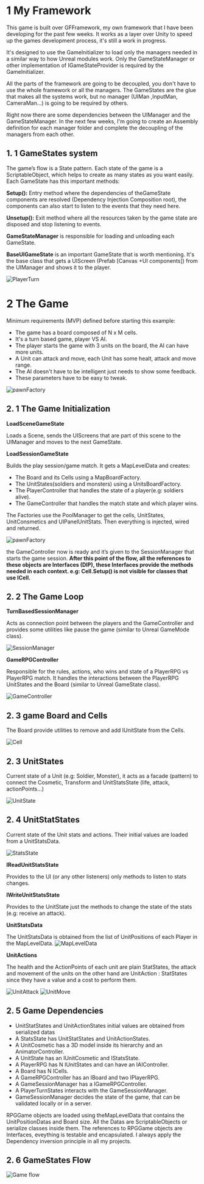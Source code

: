 # 1 My Framework

This game is built over GFFramework, my own framework that I have been developing for
the past few weeks. It works as a layer over Unity to speed up the games development
process, it's still a work in progress.

It's designed to use the GameInitializer to load only the managers needed in a similar way to
how Unreal modules work. Only the GameStateManager or other implementation of
IGameStateProvider is required by the GameInitializer.

All the parts of the framework are going to be decoupled, you don't have to use the whole
framework or all the managers. The GameStates are the glue that makes all the systems
work, but no manager (UIMan ,InputMan, CameraMan...) is going to be required by others.

Right now there are some dependencies between the UIManager and the GameStateManager. 
In the next few weeks, I'm going to create an Assembly definition for each
manager folder and complete the decoupling of the managers from each other.

## 1. 1 GameStates system

The game’s flow is a State pattern. Each state of the game is a ScriptableObject, which
helps to create as many states as you want easily. Each GameState has this important methods:

**Setup():** Entry method where the dependencies of theGameState components are resolved
(Dependency Injection Composition root), the components can also start to listen to the
events that they need here.

**Unsetup():** Exit method where all the resources taken by the game state are disposed and
stop listening to events.

**GameStateManager** is responsible for loading and unloading each GameState.

**BaseUIGameState** is an important GameState that is worth mentioning. It's the base class
that gets a UIScreen (Prefab [Canvas +UI components]) from the UIManager and shows it
to the player.

![PlayerTurn](/readmeImgs/PlayerTurn.png)

# 2 The Game

Minimum requirements (MVP) defined before starting this example:

- The game has a board composed of N x M cells.
- It's a turn based game, player VS AI.
- The player starts the game with 3 units on the board, the AI can have more units.
- A Unit can attack and move, each Unit has some healt, attack and move range.
- The AI doesn't have to be intelligent just needs to show some feedback.
- These parameters have to be easy to tweak.

![pawnFactory](/readmeImgs/Game.png)

## 2. 1 The Game Initialization

**LoadSceneGameState**

Loads a Scene, sends the UIScreens that are part of this scene to the UIManager and
moves to the next GameState.

**LoadSessionGameState**

Builds the play session/game match. It gets a MapLevelData and creates:

- The Board and its Cells using a MapBoardFactory.
- The UnitStates(soldiers and monsters) using a UnitsBoardFactory.
- The PlayerController that handles the state of a player(e.g: soldiers alive).
- The GameController that handles the match state and which player wins.

The Factories use the PoolManager to get the cells, UnitStates, UnitConsmetics and
UIPanelUnitStats. Then everything is injected, wired and returned.

![pawnFactory](/readmeImgs/pawnFactory.png)

the GameController now is ready and it’s given to the SessionManager that starts the
game session. **After this point of the flow, all the references to these objects 
are Interfaces (DIP), these Interfaces provide the methods needed in each context.
e.g: Cell.Setup() is not visible for classes that use ICell.**


## 2. 2 The Game Loop

**TurnBasedSessionManager**

Acts as connection point between the players and the GameController and provides some
utilities like pause the game (similar to Unreal GameMode class).

![SessionManager](/readmeImgs/SessionManager.png)

**GameRPGController**

Responsible for the rules, actions, who wins and state of a PlayerRPG vs PlayerRPG match.
It handles the interactions between the PlayerRPG UnitStates and the Board (similar to Unreal GameState class).

![GameController](/readmeImgs/GameController.png)

## 2. 3 game Board and Cells

The Board provide utilities to remove and add IUnitState from the Cells.

![Cell](/readmeImgs/Cell.png)

## 2. 3 UnitStates

Current state of a Unit (e.g: Soldier, Monster), it acts as a facade (pattern) to connect the
Cosmetic, Transform and UnitStatsState (life, attack, actionPoints...)

![UnitState](/readmeImgs/UnitState.png)

## 2. 4 UnitStatStates

Current state of the Unit stats and actions. Their initial values are loaded from a UnitStatsData.

![StatsState](/readmeImgs/StatsState.png)

**IReadUnitStatsState**

Provides to the UI (or any other listeners) only methods to listen to stats changes.

**IWriteUnitStatsState**

Provides to the UnitState just the methods to
change the state of the stats (e.g: receive an attack).

**UnitStatsData**

The UnitStatsData is obtained from the list of UnitPositions 
of each Player in the MapLevelData.
![MapLevelData](/readmeImgs/MapLevelData.png)

**UnitActions**

The health and the ActionPoints of each unit are plain StatStates, the attack and movement
of the units on the other hand are UnitAction : StatStates since they have a value and 
a cost to perform them.

![UnitAttack](/readmeImgs/UnitAttack.png)
![UnitMove](/readmeImgs/UnitMove.png)

## 2. 5  Game Dependencies 

- UnitStatStates and UnitActionStates initial values are obtained from serialized datas
- A StatsState has UnitStatStates and UnitActionStates.
- A UnitCosmetic has a 3D model inside its hierarchy and an AnimatorController.
- A UnitState has an IUnitCosmetic and IStatsState.
- A PlayerRPG has N IUnitStates and can have an IAIController.
- A Board has N ICells.
- A GameRPGController has an IBoard and two IPlayerRPG.
- A GameSessionManager has a IGameRPGController.
- A PlayerTurnStates interacts with the GameSessionManager.
- GameSessionManager decides the state of the game, that can be validated locally or in a server.

RPGGame objects are loaded using theMapLevelData that contains the UnitPositionDatas and Board size. 
All the Datas are ScriptableObjects or serialize classes inside them. 
The references to RPGGame objects are Interfaces, eveything is testable and encapsulated.
I always apply the Dependency inversion principle in all my projects.

## 2. 6  GameStates Flow
![Game flow](/readmeImgs/GameFlow.png)